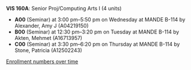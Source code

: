**VIS 160A**: Senior Proj/Computing Arts I (4 units)

- **A00** (Seminar) at 3:00 pm–5:50 pm on Wednesday at MANDE B-114 by Alexander, Amy J (A04219150)
- **B00** (Seminar) at 12:30 pm–3:20 pm on Tuesday at MANDE B-114 by Akten, Mehmet (A16713957)
- **C00** (Seminar) at 3:30 pm–6:20 pm on Thursday at MANDE B-114 by Stone, Patricia (A12502243)

[Enrollment numbers over time](./VIS160A.tsv)
